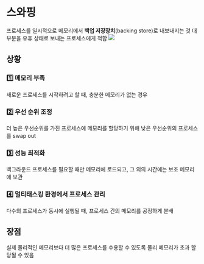 # 스와핑
프로세스를 일시적으로 메모리에서 **백업 저장장치**(backing store)로 내보내지는 것
대부분을 유휴 상태로 보내는 프로세스에게 적합
![](https://i.imgur.com/W0rIcqV.png)
## 상황
### 1️⃣ 메모리 부족
새로운 프로세스를 시작하려고 할 때, 충분한 메모리가 없는 경우
### 2️⃣ 우선 순위 조정
더 높은 우선순위를 가진 프로세스에 메모리를 할당하기 위해 낮은 우선순위의 프로세스를 swap out
### 3️⃣ 성능 최적화
백그라운드 프로세스를 필요할 때만 메모리에 로드되고, 그 외의 시간에는 보조 메모리에 보관
### 4️⃣ 멀티태스킹 환경에서 프로세스 관리
다수의 프로세스가 동시에 실행될 때, 프로세스 간의 메모리를 공정하게 분배
## 장점
실제 물리적인 메모리보다 더 많은 프로세스를 수용할 수 있도록 물리 메모리가 초과 할당될 수 있음